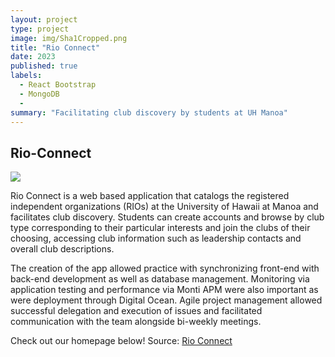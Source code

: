 ```yaml
---
layout: project
type: project
image: img/Sha1Cropped.png
title: "Rio Connect"
date: 2023
published: true
labels:
  - React Bootstrap
  - MongoDB
  - 
summary: "Facilitating club discovery by students at UH Manoa"
---
```

## Rio-Connect
<img class="img-fluid" src="...img/sha1image2.jpg">

Rio Connect is a web based application that catalogs the registered independent organizations (RIOs) at the University of Hawaii at Manoa and facilitates club discovery. Students can create accounts and browse by club type corresponding to their particular interests and join the clubs of their choosing, accessing club information such as leadership contacts and overall club descriptions. 

The creation of the app allowed practice with synchronizing front-end with back-end development as well as database management. Monitoring via application testing and performance via Monti APM were also important as were deployment through Digital Ocean. Agile project management allowed successful delegation and execution of issues and facilitated communication with the team alongside bi-weekly meetings. 


Check out our homepage below!
Source: <a href="rio-connect.github.io">Rio Connect</a>
